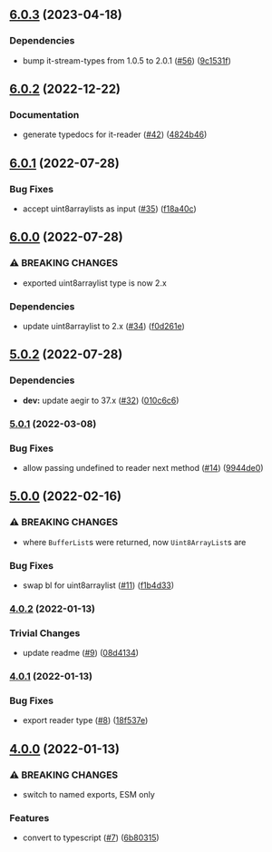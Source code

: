 ## [6.0.3](https://github.com/alanshaw/it-reader/compare/v6.0.2...v6.0.3) (2023-04-18)


### Dependencies

* bump it-stream-types from 1.0.5 to 2.0.1 ([#56](https://github.com/alanshaw/it-reader/issues/56)) ([9c1531f](https://github.com/alanshaw/it-reader/commit/9c1531ff767339d0e0bf389bc22de57a3fea14b0))

## [6.0.2](https://github.com/alanshaw/it-reader/compare/v6.0.1...v6.0.2) (2022-12-22)


### Documentation

* generate typedocs for it-reader ([#42](https://github.com/alanshaw/it-reader/issues/42)) ([4824b46](https://github.com/alanshaw/it-reader/commit/4824b469b76fba594cf720c28407112e8fca77f6))

## [6.0.1](https://github.com/alanshaw/it-reader/compare/v6.0.0...v6.0.1) (2022-07-28)


### Bug Fixes

* accept uint8arraylists as input ([#35](https://github.com/alanshaw/it-reader/issues/35)) ([f18a40c](https://github.com/alanshaw/it-reader/commit/f18a40ccc86c2071130ad8ed47861b6e49a909a1))

## [6.0.0](https://github.com/alanshaw/it-reader/compare/v5.0.2...v6.0.0) (2022-07-28)


### ⚠ BREAKING CHANGES

* exported uint8arraylist type is now 2.x

### Dependencies

* update uint8arraylist to 2.x ([#34](https://github.com/alanshaw/it-reader/issues/34)) ([f0d261e](https://github.com/alanshaw/it-reader/commit/f0d261e5272987ca3c3d0b036ec5e05c814f138a))

## [5.0.2](https://github.com/alanshaw/it-reader/compare/v5.0.1...v5.0.2) (2022-07-28)


### Dependencies

* **dev:** update aegir to 37.x ([#32](https://github.com/alanshaw/it-reader/issues/32)) ([010c6c6](https://github.com/alanshaw/it-reader/commit/010c6c698186436f79d025c5156197e93f804806))

### [5.0.1](https://github.com/alanshaw/it-reader/compare/v5.0.0...v5.0.1) (2022-03-08)


### Bug Fixes

* allow passing undefined to reader next method ([#14](https://github.com/alanshaw/it-reader/issues/14)) ([9944de0](https://github.com/alanshaw/it-reader/commit/9944de07a792686e53d95965b98f129c61b5323f))

## [5.0.0](https://github.com/alanshaw/it-reader/compare/v4.0.2...v5.0.0) (2022-02-16)


### ⚠ BREAKING CHANGES

* where `BufferList`s were returned, now `Uint8ArrayList`s are

### Bug Fixes

* swap bl for uint8arraylist ([#11](https://github.com/alanshaw/it-reader/issues/11)) ([f1b4d33](https://github.com/alanshaw/it-reader/commit/f1b4d3346c50c84b747ba4286d3446114c52abad))

### [4.0.2](https://github.com/alanshaw/it-reader/compare/v4.0.1...v4.0.2) (2022-01-13)


### Trivial Changes

* update readme ([#9](https://github.com/alanshaw/it-reader/issues/9)) ([08d4134](https://github.com/alanshaw/it-reader/commit/08d4134303bd9121d1a113baf02f33b447496d5d))

### [4.0.1](https://github.com/alanshaw/it-reader/compare/v4.0.0...v4.0.1) (2022-01-13)


### Bug Fixes

* export reader type ([#8](https://github.com/alanshaw/it-reader/issues/8)) ([18f537e](https://github.com/alanshaw/it-reader/commit/18f537ee03ce73f3fd953be51b7f67448a45665c))

## [4.0.0](https://github.com/alanshaw/it-reader/compare/v3.0.0...v4.0.0) (2022-01-13)


### ⚠ BREAKING CHANGES

* switch to named exports, ESM only

### Features

* convert to typescript ([#7](https://github.com/alanshaw/it-reader/issues/7)) ([6b80315](https://github.com/alanshaw/it-reader/commit/6b8031599732eefceb0f4540043ff0e5b0b0055d))
